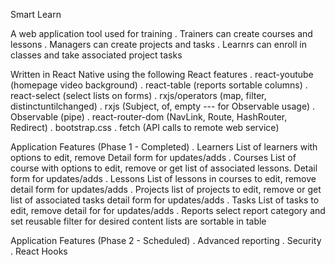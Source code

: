 Smart Learn 
 
A web application tool used for training 
 . Trainers can create courses and lessons
 . Managers can create projects and tasks
 . Learnrs can enroll in classes and take associated project tasks

Written in React Native using the following React features
  .  react-youtube (homepage video background)
  .  react-table (reports sortable columns)
  .  react-select (select lists on forms)
  .  rxjs/operators (map, filter, distinctuntilchanged)
  .  rxjs  (Subject, of, empty --- for Observable usage)
  .  Observable (pipe)
  .  react-router-dom (NavLink, Route, HashRouter, Redirect)
  .  bootstrap.css
  .  fetch (API calls to remote web service)

Application Features (Phase 1 - Completed)
  . Learners
    List of learners with options to edit, remove 
    Detail form for updates/adds
  . Courses
    List of course with options to edit, remove or get list of associated lessons.
    Detail form for updates/adds
  . Lessons
    List of lessons in courses to edit, remove
    detail form for updates/adds
  . Projects
    list of projects to edit, remove or get list of associated tasks
    detail form for updates/adds
  . Tasks
    List of tasks to edit, remove
    detail for for updates/adds
  . Reports
    select report category and set reusable filter for desired content
    lists are sortable in table 

Application Features (Phase 2 - Scheduled)
  .  Advanced reporting
  .  Security
  .  React Hooks



